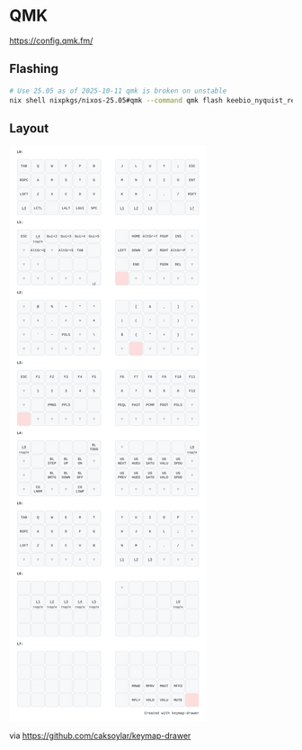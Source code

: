# QMK

https://config.qmk.fm/

## Flashing

```sh
# Use 25.05 as of 2025-10-11 qmk is broken on unstable
nix shell nixpkgs/nixos-25.05#qmk --command qmk flash keebio_nyquist_rev3_enryco_5.hex
```

## Layout

![alt text](my_keymap.svg)

via https://github.com/caksoylar/keymap-drawer